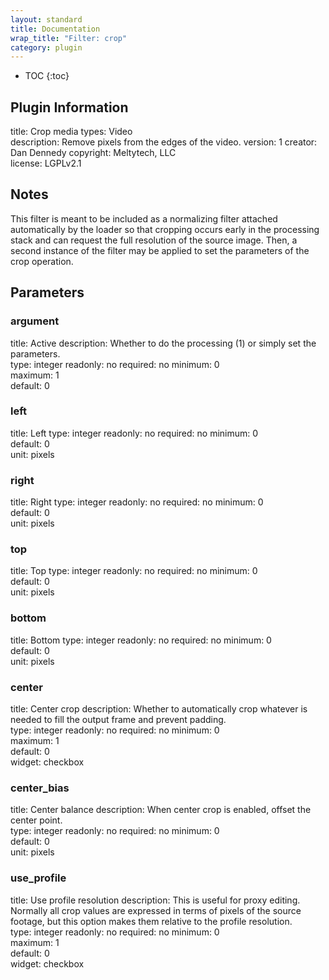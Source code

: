 ```yaml
---
layout: standard
title: Documentation
wrap_title: "Filter: crop"
category: plugin
---
```

* TOC
{:toc}

## Plugin Information

title: Crop
media types:
Video  
description: Remove pixels from the edges of the video.
version: 1
creator: Dan Dennedy
copyright: Meltytech, LLC  
license: LGPLv2.1  

## Notes

This filter is meant to be included as a normalizing filter attached automatically by the loader so that cropping occurs early in the processing stack and can request the full resolution of the source image. Then, a second instance of the filter may be applied to set the parameters of the crop operation.

## Parameters

### argument

title: Active  description:
Whether to do the processing (1) or simply set the parameters.  
type: integer
readonly: no
required: no
minimum: 0  
maximum: 1  
default: 0  

### left

title: Left  type: integer
readonly: no
required: no
minimum: 0  
default: 0  
unit: pixels  

### right

title: Right  type: integer
readonly: no
required: no
minimum: 0  
default: 0  
unit: pixels  

### top

title: Top  type: integer
readonly: no
required: no
minimum: 0  
default: 0  
unit: pixels  

### bottom

title: Bottom  type: integer
readonly: no
required: no
minimum: 0  
default: 0  
unit: pixels  

### center

title: Center crop  description:
Whether to automatically crop whatever is needed to fill the output frame and prevent padding.  
type: integer
readonly: no
required: no
minimum: 0  
maximum: 1  
default: 0  
widget: checkbox  

### center_bias

title: Center balance  description:
When center crop is enabled, offset the center point.  
type: integer
readonly: no
required: no
minimum: 0  
default: 0  
unit: pixels  

### use_profile

title: Use profile resolution  description:
This is useful for proxy editing. Normally all crop values are expressed in terms of pixels of the source footage, but this option makes them relative to the profile resolution.  
type: integer
readonly: no
required: no
minimum: 0  
maximum: 1  
default: 0  
widget: checkbox  


